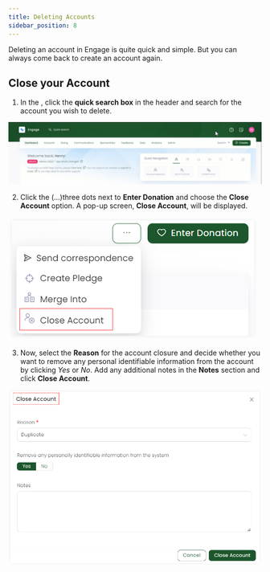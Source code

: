 ```yaml
---
title: Deleting Accounts
sidebar_position: 8
---
```


Deleting an account in Engage is quite quick and simple. But you can always come back to create an account again. 

## Close your Account

1. In the <K2Link route="dashboard" text="Engage dashboard" isEngage />, click the **quick search box** in the header and search for the account you wish to delete.

![Search Account Video](./search-account-video.gif)

2. Click the (...)three dots next to **Enter Donation** and choose the **Close Account** option. A pop-up screen, **Close Account**, will be displayed. 

![Three Dots](./three-dots.png)

3. Now, select the **Reason** for the account closure and decide whether you want to remove any personal identifiable information from the account by clicking *Yes* or *No*. Add any additional notes in the **Notes** section and click **Close Account**.

![Close Account](./close-account.png)